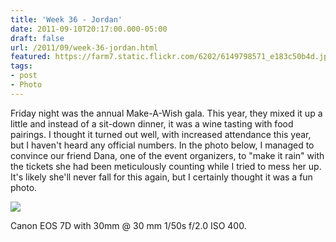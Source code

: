 ```yaml
---
title: 'Week 36 - Jordan'
date: 2011-09-10T20:17:00.000-05:00
draft: false
url: /2011/09/week-36-jordan.html
featured: https://farm7.static.flickr.com/6202/6149798571_e183c50b4d.jpg
tags: 
- post
- Photo
---
```


Friday night was the annual Make-A-Wish gala. This year, they mixed it up a little and instead of a sit-down dinner, it was a wine tasting with food pairings. I thought it turned out well, with increased attendance this year, but I haven't heard any official numbers. In the photo below, I managed to convince our friend Dana, one of the event organizers, to "make it rain" with the tickets she had been meticulously counting while I tried to mess her up. It's likely she'll never fall for this again, but I certainly thought it was a fun photo.

[![](https://farm7.static.flickr.com/6202/6149798571_e183c50b4d.jpg)](https://www.flickr.com/photos/jhofker/6149798571/)

Canon EOS 7D with 30mm @ 30 mm 1/50s f/2.0 ISO 400.